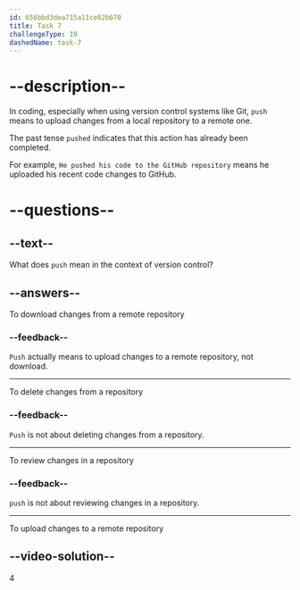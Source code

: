 ```yaml
---
id: 656bbd3dea715a11ce02b670
title: Task 7
challengeType: 19
dashedName: task-7
---
```


# --description--

In coding, especially when using version control systems like Git, `push` means to upload changes from a local repository to a remote one.

The past tense `pushed` indicates that this action has already been completed.

For example, `He pushed his code to the GitHub repository` means he uploaded his recent code changes to GitHub.

# --questions--

## --text--

What does `push` mean in the context of version control?

## --answers--

To download changes from a remote repository

### --feedback--

`Push` actually means to upload changes to a remote repository, not download.

---

To delete changes from a repository

### --feedback--

`Push` is not about deleting changes from a repository.

---

To review changes in a repository

### --feedback--

`push` is not about reviewing changes in a repository.

---

To upload changes to a remote repository

## --video-solution--

4
